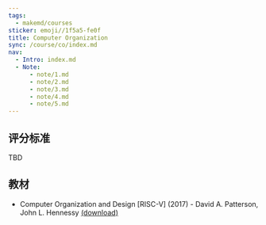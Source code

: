 ```yaml
---
tags:
  - makemd/courses
sticker: emoji//1f5a5-fe0f
title: Computer Organization
sync: /course/co/index.md
nav:
  - Intro: index.md
  - Note:
      - note/1.md
      - note/2.md
      - note/3.md
      - note/4.md
      - note/5.md
---
```


## 评分标准

TBD

## 教材

- Computer Organization and Design \[RISC-V\] (2017) - David A. Patterson, John L. Hennessy [(download)](<https://pan.memset0.cn/Share/Textbooks/Computer%20Organization%20and%20Design%20[RISC-V]%20(2017)%20-%20David%20A.%20Patterson,%20John%20L.%20Hennessy.pdf>)
